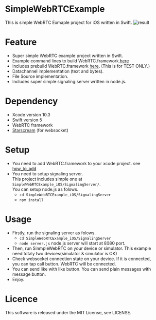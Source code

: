 # SimpleWebRTCExample
This is simple WebRTC Exmaple project for iOS written in Swift.
![result](https://raw.githubusercontent.com/tkmn0/SimpleWebRTCExample_iOS/master/media/sample.gif)

# Feature
- Super simple WebRTC example project written in Swift.
- Example command lines to build WebRTC.framework.[here](https://github.com/tkmn0/SimpleWebRTCExample_iOS/blob/master/docs/BuildWebRTCFrameworkFlow.md)
- Includes prebuild WebRTC.framework [here](https://github.com/tkmn0/SimpleWebRTCExample_iOS/releases). (This is for TEST ONLY.)
- Datachannel implementation (text and bytes).
- File Source implementation.
- Includes super simple signaling server written in node.js.

# Dependency
- Xcode version 10.3
- Swift version 5
- WebRTC framework
- [Starscream](https://github.com/daltoniam/starscream) (for websocket)

# Setup
- You need to add WebRTC.framework to your xcode project. see [how_to_add](https://github.com/tkmn0/SimpleWebRTCExample_iOS/blob/master/docs/how_to_add.md)
- You need to setup signaling server.     
  This project includes simple one at `SimpleWebRTCExample_iOS/SignalingServer/`.    
  You can setup node.js as folows.
  - `cd SimpleWebRTCExample_iOS/SignalingServer`
  - `npm install`

# Usage
- Firstly, run the signaling server as folows.
  - `cd SimpleWebRTCExample_iOS/SignalingServer`
  - `node server.js`
  node.js server will start at 8080 port.
- Then, run SinmpleWebRTC on your device or simulator. This example need totaly two devices(simulator & simulator is OK)
- Check websocket connection state on your device. If it is connected, you can tap call button. WebRTC will be connected.
- You can send like with like button. 
  You can send plain messages with message button.
- Enjoy.

# Licence
This software is released under the MIT License, see LICENSE.
